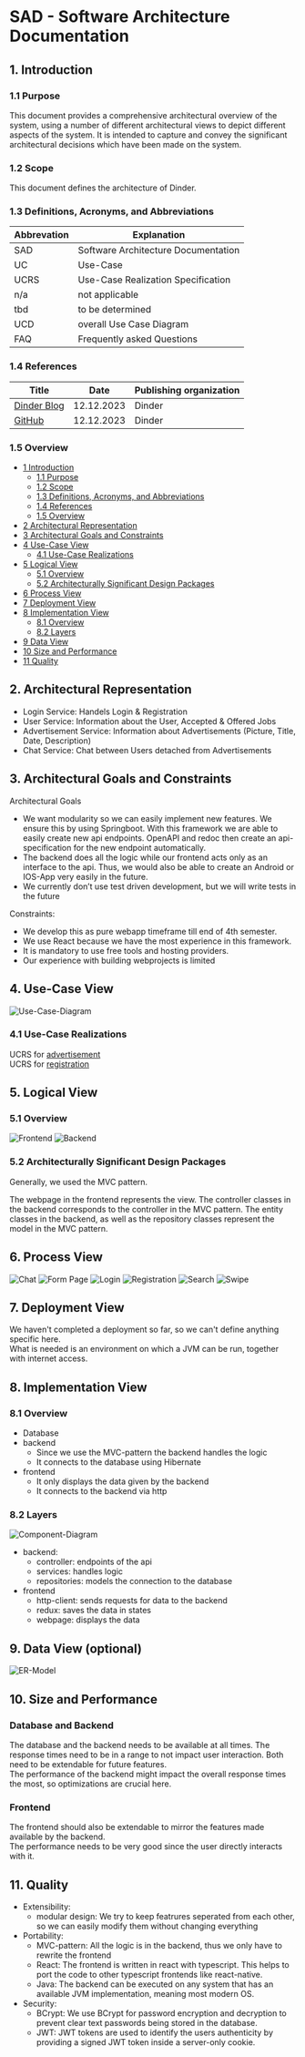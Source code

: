 # SAD - Software Architecture Documentation

## 1. Introduction

### 1.1	Purpose

This document provides a comprehensive architectural overview of the system, using a number of different architectural
views to depict different aspects of the system. It is intended to capture and convey the significant architectural
decisions which have been made on the system.

### 1.2	Scope

This document defines the architecture of Dinder.

### 1.3	Definitions, Acronyms, and Abbreviations

| Abbrevation | Explanation                         |
|-------------|-------------------------------------|
| SAD         | Software Architecture Documentation |
| UC          | Use-Case                            |
| UCRS        | Use-Case Realization Specification  |
| n/a         | not applicable                      |
| tbd         | to be determined                    |
| UCD         | overall Use Case Diagram            |
| FAQ         | Frequently asked Questions          |

### 1.4	References

| Title                                                                                               |    Date    | Publishing organization |
|-----------------------------------------------------------------------------------------------------|:----------:|-------------------------|
| [Dinder Blog](https://github.com/dhbw-ka-tinf22b5-dinder/Dinder/discussions/categories/projektblog) | 12.12.2023 | Dinder                  |
| [GitHub](https://github.com/dhbw-ka-tinf22b5-dinder/Dinder/)                                        | 12.12.2023 | Dinder                  |

### 1.5	Overview

- [1 Introduction](#1-introduction)
    - [1.1 Purpose](#11purpose)
    - [1.2 Scope](#12scope)
    - [1.3 Definitions, Acronyms, and Abbreviations](#13definitions-acronyms-and-abbreviations)
    - [1.4 References](#14references)
    - [1.5 Overview](#15overview)
- [2 Architectural Representation](#2-architectural-representation)
- [3 Architectural Goals and Constraints](#3-architectural-goals-and-constraints)
- [4 Use-Case View](#4-use-case-view)
    - [4.1 Use-Case Realizations](#41use-case-realizations)
- [5 Logical View](#5-logical-view)
    - [5.1 Overview](#51overview)
    - [5.2 Architecturally Significant Design Packages](#52architecturally-significant-design-packages)
- [6 Process View](#6-process-view)
- [7 Deployment View](#7-deployment-view)
- [8 Implementation View](#8-implementation-view)
    - [8.1 Overview](#81overview)
    - [8.2 Layers](#82layers)
- [9 Data View](#9-data-view-optional)
- [10 Size and Performance](#10-size-and-performance)
- [11 Quality](#11-quality)

## 2. Architectural Representation

- Login Service: Handels Login & Registration
- User Service: Information about the User, Accepted & Offered Jobs
- Advertisement Service: Information about Advertisements (Picture, Title, Date, Description)
- Chat Service: Chat between Users detached from Advertisements

## 3. Architectural Goals and Constraints

Architectural Goals

- We want modularity so we can easily implement new features. We ensure this by using Springboot. With this framework we
  are able to easily create new api endpoints. OpenAPI and redoc then create an api-specification for the new endpoint
  automatically.
- The backend does all the logic while our frontend acts only as an interface to the api. Thus, we would also be able to
  create an Android or IOS-App very easily in the future.
- We currently don’t use test driven development, but we will write tests in the future

Constraints:

- We develop this as pure webapp timeframe till end of 4th semester.
- We use React because we have the most experience in this framework.
- It is mandatory to use free tools and hosting providers.
- Our experience with building webprojects is limited

## 4. Use-Case View

![Use-Case-Diagram](../Diagramme/UseCaseDiagram.png)

### 4.1	Use-Case Realizations

UCRS for [advertisement](../UCRS/advertisement.md) \
UCRS for [registration](../UCRS/advertisement.md)

## 5. Logical View

### 5.1	Overview

![Frontend](../Diagramme/Klassendiagramme/Frontend.png)
![Backend](../Diagramme/Klassendiagramme/Backend.png)

### 5.2	Architecturally Significant Design Packages

Generally, we used the MVC pattern.

The webpage in the frontend represents the view. The controller classes in the backend corresponds to the
controller in the MVC pattern. The entity classes in the backend, as well as the repository classes
represent the model in the MVC pattern.

## 6. Process View

![Chat](../Diagramme/Sequenzdiagramme/ChatApplication.png)
![Form Page](../Diagramme/Sequenzdiagramme/FormPageAdvertisement.png)
![Login](../Diagramme/Sequenzdiagramme/loginPageSource.png)
![Registration](../Diagramme/Sequenzdiagramme/registrationPage.png)
![Search](../Diagramme/Sequenzdiagramme/search.png)
![Swipe](../Diagramme/Sequenzdiagramme/swipe.png)

## 7. Deployment View

We haven't completed a deployment so far, so we can't define anything specific here.\
What is needed is an environment on which a JVM can be run, together with internet access.

## 8. Implementation View

### 8.1	Overview

- Database
- backend
    - Since we use the MVC-pattern the backend handles the logic
    - It connects to the database using Hibernate
- frontend
    - It only displays the data given by the backend
    - It connects to the backend via http

### 8.2	Layers

![Component-Diagram](componentDiagram.png)

- backend:
    - controller: endpoints of the api
    - services: handles logic
    - repositories: models the connection to the database
- frontend
    - http-client: sends requests for data to the backend
    - redux: saves the data in states
    - webpage: displays the data

## 9. Data View (optional)

![ER-Model](../handout/ER_Modell.png)

## 10. Size and Performance

### Database and Backend

The database and the backend needs to be available at all times. The response times need to be in a range to not impact
user interaction.
Both need to be extendable for future features. \
The performance of the backend might impact the overall response times the most, so optimizations are crucial here.

### Frontend

The frontend should also be extendable to mirror the features made available by the backend. \
The performance needs to be very good since the user directly interacts with it.

## 11. Quality

- Extensibility:
    - modular design: We try to keep featrures seperated from each other, so we can easily modify them without changing
      everything
- Portability:
    - MVC-pattern: All the logic is in the backend, thus we only have to rewrite the frontend
    - React: The frontend is written in react with typescript. This helps to port the code to other typescript
      frontends like react-native.
    - Java: The backend can be executed on any system that has an available JVM implementation, meaning most modern OS.
- Security:
    - BCrypt: We use BCrypt for password encryption and decryption to prevent clear text passwords being stored in the
      database.
    - JWT: JWT tokens are used to identify the users authenticity by providing a signed JWT token inside a server-only
      cookie.
